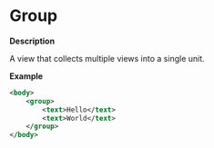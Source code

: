 # Group

**Description**

A view that collects multiple views into a single unit.

**Example**

```xml
<body>
    <group>
        <text>Hello</text>
        <text>World</text>
    </group>
</body>
```
